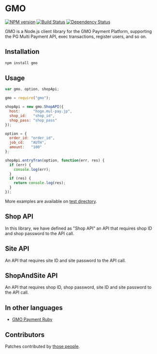 GMO
====
[![NPM version](https://badge.fury.io/js/gmo.png)](http://badge.fury.io/js/gmo)
[![Build Status](https://travis-ci.org/t-k/gmo-payment-node.png)](https://travis-ci.org/t-k/gmo-payment-node)
[![Dependency Status](https://david-dm.org/t-k/gmo-payment-node/status.png)](http://david-dm.org/t-k/gmo-payment-node)

GMO is a Node.js client library for the GMO Payment Platform, supporting the PG Multi Payment API, exec transactions, register users, and so on.

Installation
---

```bash
npm install gmo
```

Usage
---

```javascript
var gmo, option, shopApi;

gmo = require("gmo");

shopApi = new gmo.ShopAPI({
  host:      "hoge.mul-pay.jp",
  shop_id:   "shop_id",
  shop_pass: "shop_pass"
});

option = {
  order_id: "order_id",
  job_cd:   "AUTH",
  amount:   "100"
};

shopApi.entryTran(option, function(err, res) {
  if (err) {
    console.log(err);
  }
  if (res) {
    return console.log(res);
  }
});
```
More examples are available on <a href="https://github.com/t-k/gmo-payment-node/tree/master/test">test directory</a>.

Shop API
---

In this library, we have defined as "Shop API" an API that requires shop ID and shop password to the API call.

Site API
---

An API that requires site ID and site password to the API call.

ShopAndSite API
---

An API that requires shop ID, shop password, site ID and site password to the API call.

In other languages
---

* <a href="https://github.com/t-k/gmo-payment-ruby">GMO Payment Ruby</a>

Contributors
---
Patches contributed by [those people](https://github.com/t-k/gmo-payment-node/contributors).
